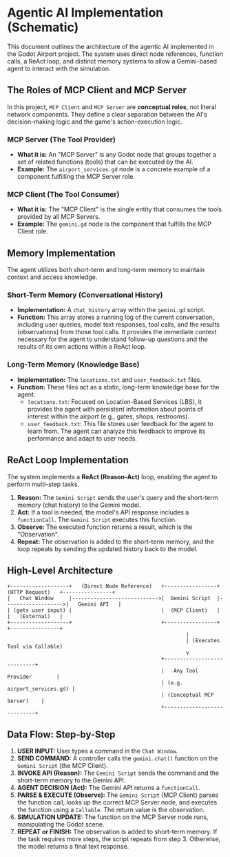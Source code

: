 # Agentic AI Implementation (Schematic)

This document outlines the architecture of the agentic AI implemented in the Godot Airport project. The system uses direct node references, function calls, a ReAct loop, and distinct memory systems to allow a Gemini-based agent to interact with the simulation.

## The Roles of MCP Client and MCP Server

In this project, `MCP Client` and `MCP Server` are **conceptual roles**, not literal network components. They define a clear separation between the AI's decision-making logic and the game's action-execution logic.

### MCP Server (The Tool Provider)

*   **What it is:** An "MCP Server" is any Godot node that groups together a set of related functions (tools) that can be executed by the AI. 
*   **Example:** The `airport_services.gd` node is a concrete example of a component fulfilling the MCP Server role.

### MCP Client (The Tool Consumer)

*   **What it is:** The "MCP Client" is the single entity that consumes the tools provided by all MCP Servers. 
*   **Example:** The `gemini.gd` node is the component that fulfills the MCP Client role.

## Memory Implementation

The agent utilizes both short-term and long-term memory to maintain context and access knowledge.

### Short-Term Memory (Conversational History)

*   **Implementation:** A `chat_history` array within the `gemini.gd` script.
*   **Function:** This array stores a running log of the current conversation, including user queries, model text responses, tool calls, and the results (observations) from those tool calls. It provides the immediate context necessary for the agent to understand follow-up questions and the results of its own actions within a ReAct loop.

### Long-Term Memory (Knowledge Base)

*   **Implementation:** The `locations.txt` and `user_feedback.txt` files.
*   **Function:** These files act as a static, long-term knowledge base for the agent.
    *   `locations.txt`: Focused on Location-Based Services (LBS), it provides the agent with persistent information about points of interest within the airport (e.g., gates, shops, restrooms).
    *   `user_feedback.txt`: This file stores user feedback for the agent to learn from. The agent can analyze this feedback to improve its performance and adapt to user needs.

## ReAct Loop Implementation

The system implements a **ReAct (Reason-Act)** loop, enabling the agent to perform multi-step tasks.

1.  **Reason:** The `Gemini Script` sends the user's query and the short-term memory (chat history) to the Gemini model.
2.  **Act:** If a tool is needed, the model's API response includes a `functionCall`. The `Gemini Script` executes this function.
3.  **Observe:** The executed function returns a result, which is the "Observation".
4.  **Repeat:** The observation is added to the short-term memory, and the loop repeats by sending the updated history back to the model.

## High-Level Architecture

```text
+-------------------+   (Direct Node Reference)   +-----------------+   (HTTP Request)   +----------------+
|   Chat Window     |---------------------------->|  Gemini Script  |------------------->|   Gemini API   |
| (gets user input) |                             |  (MCP Client)   |                    |   (External)   |
+-------------------+                             +-----------------+                    +----------------+
                                                          |
                                                          | (Executes Tool via Callable)
                                                          v
                                                  +----------------------------+
                                                  |   Any Tool Provider        |
                                                  | (e.g. airport_services.gd) |
                                                  | (Conceptual MCP Server)    |
                                                  +----------------------------+
```

## Data Flow: Step-by-Step

1.  **USER INPUT:** User types a command in the `Chat Window`.
2.  **SEND COMMAND:** A controller calls the `gemini.chat()` function on the `Gemini Script` (the MCP Client).
3.  **INVOKE API (Reason):** The `Gemini Script` sends the command and the short-term memory to the Gemini API.
4.  **AGENT DECISION (Act):** The Gemini API returns a `functionCall`.
5.  **PARSE & EXECUTE (Observe):** The `Gemini Script` (MCP Client) parses the function call, looks up the correct MCP Server node, and executes the function using a `Callable`. The return value is the observation.
6.  **SIMULATION UPDATE:** The function on the MCP Server node runs, manipulating the Godot scene.
7.  **REPEAT or FINISH:** The observation is added to short-term memory. If the task requires more steps, the script repeats from step 3. Otherwise, the model returns a final text response.
